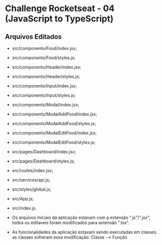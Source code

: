 # Challenge Rocketseat - 04 (JavaScript to TypeScript)

## Arquivos Editados
- src/components/Food/index.jsx;
- src/components/Food/styles.js;
- src/components/Header/index.jsx;
- src/components/Header/styles.js;
- src/components/Input/index.jsx;
- src/components/Input/styles.js;
- src/components/Modal/index.jsx;
- src/components/ModalAddFood/index.jsx;
- src/components/ModalAddFood/styles.js;
- src/components/ModalEditFood/index.jsx;
- src/components/ModalEditFood/styles.js;
- src/pages/Dashboard/index.jsx;
- src/pages/Dashboard/styles.js;
- src/routes/index.jsx;
- src/services/api.js;
- src/styles/global.js;
- src/App.js;
- src/index.js.

- Os arquivos iniciais da aplicação estavam com a extensão ".js"/".jsx", todos os editaveis foram modificados para extensão ".tsx".
- As funcionalidades da aplicação estavam sendo executadas em classes. as classes sofreram essa modificação: Classe --> Função

